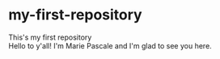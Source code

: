 # my-first-repository
This's my first repository <br>
Hello to y'all! I'm Marie Pascale and I'm glad to see you here.
